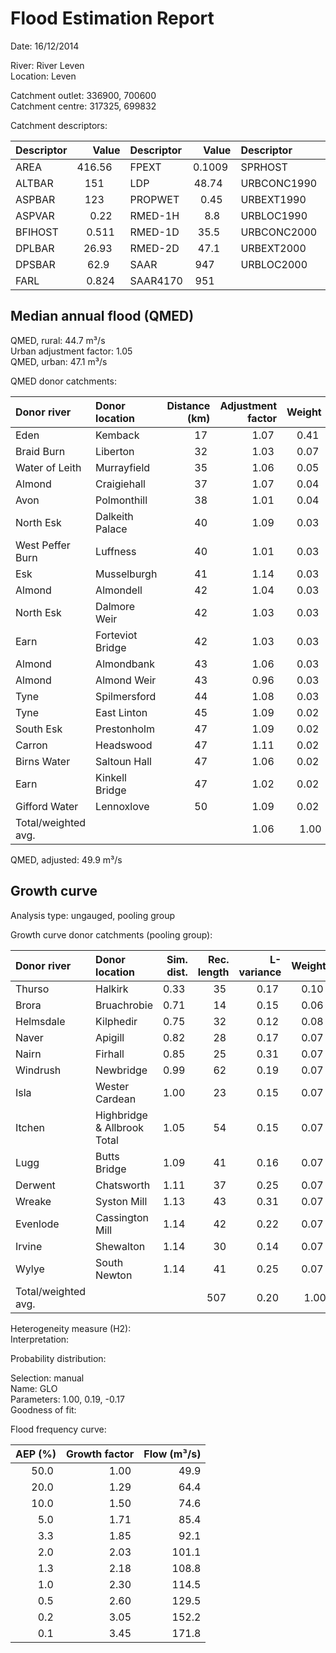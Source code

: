 # Flood Estimation Report

Date: 16/12/2014

River: River Leven  
Location: Leven

Catchment outlet: 336900, 700600  
Catchment centre: 317325, 699832    

Catchment descriptors:

Descriptor   |      Value | Descriptor  |      Value | Descriptor  |      Value 
:------------|-----------:|:------------|-----------:|:------------|-----------:
AREA         |   416.56   | FPEXT       |     0.1009 | SPRHOST     |    34.62   
ALTBAR       |   151      | LDP         |    48.74   | URBCONC1990 |     0.754  
ASPBAR       |   123      | PROPWET     |     0.45   | URBEXT1990  |     0.0173 
ASPVAR       |     0.22   | RMED-1H     |     8.8    | URBLOC1990  |     0.738  
BFIHOST      |     0.511  | RMED-1D     |    35.5    | URBCONC2000 |     0.830  
DPLBAR       |    26.93   | RMED-2D     |    47.1    | URBEXT2000  |     0.0361 
DPSBAR       |    62.9    | SAAR        |   947      | URBLOC2000  |     0.702  
FARL         |     0.824  | SAAR4170    |   951      

## Median annual flood (QMED) 
                  
QMED, rural: 44.7 m³/s  
Urban adjustment factor: 1.05   
QMED, urban: 47.1 m³/s

QMED donor catchments:

Donor river         | Donor location                 | Distance (km)| Adjustment factor | Weight
:-------------------|:-------------------------------|-------------:|------------------:|-------:
Eden                | Kemback                        |           17 |              1.07 |   0.41 
Braid Burn          | Liberton                       |           32 |              1.03 |   0.07 
Water of Leith      | Murrayfield                    |           35 |              1.06 |   0.05 
Almond              | Craigiehall                    |           37 |              1.07 |   0.04 
Avon                | Polmonthill                    |           38 |              1.01 |   0.04 
North Esk           | Dalkeith Palace                |           40 |              1.09 |   0.03 
West Peffer Burn    | Luffness                       |           40 |              1.01 |   0.03 
Esk                 | Musselburgh                    |           41 |              1.14 |   0.03 
Almond              | Almondell                      |           42 |              1.04 |   0.03 
North Esk           | Dalmore Weir                   |           42 |              1.03 |   0.03 
Earn                | Forteviot Bridge               |           42 |              1.03 |   0.03 
Almond              | Almondbank                     |           43 |              1.06 |   0.03 
Almond              | Almond Weir                    |           43 |              0.96 |   0.03 
Tyne                | Spilmersford                   |           44 |              1.08 |   0.03 
Tyne                | East Linton                    |           45 |              1.09 |   0.02 
South Esk           | Prestonholm                    |           47 |              1.09 |   0.02 
Carron              | Headswood                      |           47 |              1.11 |   0.02 
Birns Water         | Saltoun Hall                   |           47 |              1.06 |   0.02 
Earn                | Kinkell Bridge                 |           47 |              1.02 |   0.02 
Gifford Water       | Lennoxlove                     |           50 |              1.09 |   0.02 
Total/weighted avg. |                                |              |              1.06 |   1.00

QMED, adjusted: 49.9 m³/s

## Growth curve

Analysis type: ungauged, pooling group

Growth curve donor catchments (pooling group):

Donor river         | Donor location                 | Sim. dist. | Rec. length | L-variance | Weight | L-skew | Weight
:-------------------|:-------------------------------|-----------:|------------:|-----------:|-------:|-------:|-------:
Thurso              | Halkirk                        |       0.33 |          35 |       0.17 |   0.10 |   0.10 |   0.09 
Brora               | Bruachrobie                    |       0.71 |          14 |       0.15 |   0.06 |   0.10 |   0.05 
Helmsdale           | Kilphedir                      |       0.75 |          32 |       0.12 |   0.08 |   0.12 |   0.07 
Naver               | Apigill                        |       0.82 |          28 |       0.17 |   0.07 |   0.13 |   0.07 
Nairn               | Firhall                        |       0.85 |          25 |       0.31 |   0.07 |   0.32 |   0.06 
Windrush            | Newbridge                      |       0.99 |          62 |       0.19 |   0.07 |   0.24 |   0.08 
Isla                | Wester Cardean                 |       1.00 |          23 |       0.15 |   0.07 |   0.08 |   0.06 
Itchen              | Highbridge & Allbrook Total    |       1.05 |          54 |       0.15 |   0.07 |   0.14 |   0.08 
Lugg                | Butts Bridge                   |       1.09 |          41 |       0.16 |   0.07 |   0.05 |   0.07 
Derwent             | Chatsworth                     |       1.11 |          37 |       0.25 |   0.07 |   0.21 |   0.07 
Wreake              | Syston Mill                    |       1.13 |          43 |       0.31 |   0.07 |   0.39 |   0.08 
Evenlode            | Cassington Mill                |       1.14 |          42 |       0.22 |   0.07 |   0.13 |   0.07 
Irvine              | Shewalton                      |       1.14 |          30 |       0.14 |   0.07 |   0.21 |   0.07 
Wylye               | South Newton                   |       1.14 |          41 |       0.25 |   0.07 |   0.14 |   0.07 
Total/weighted avg. |                                |            |         507 |       0.20 |   1.00 |   0.17 |   1.00

Heterogeneity measure (H2):   
Interpretation:   

Probability distribution:

Selection: manual  
Name: GLO  
Parameters: 1.00, 0.19, -0.17  
Goodness of fit:  

Flood frequency curve:

AEP (%) | Growth factor | Flow (m³/s)
-------:|--------------:|-----------:
   50.0 |          1.00 |        49.9
   20.0 |          1.29 |        64.4
   10.0 |          1.50 |        74.6
    5.0 |          1.71 |        85.4
    3.3 |          1.85 |        92.1
    2.0 |          2.03 |       101.1
    1.3 |          2.18 |       108.8
    1.0 |          2.30 |       114.5
    0.5 |          2.60 |       129.5
    0.2 |          3.05 |       152.2
    0.1 |          3.45 |       171.8
